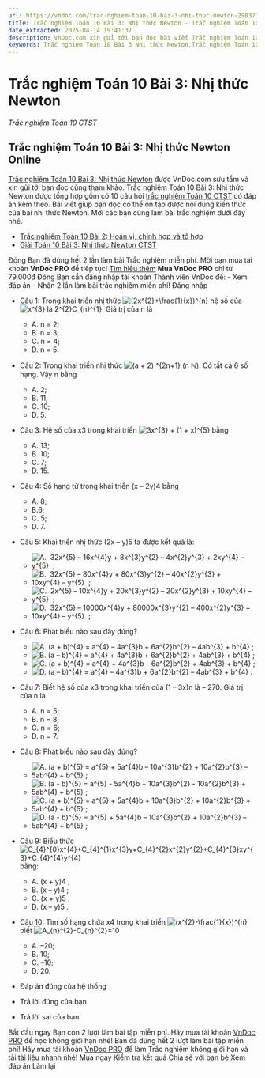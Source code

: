 ```yaml
---
url: https://vndoc.com/trac-nghiem-toan-10-bai-3-nhi-thuc-newton-290371
title: Trắc nghiệm Toán 10 Bài 3: Nhị thức Newton - Trắc nghiệm Toán 10 CTST - VnDoc.com
date_extracted: 2025-04-14 19:41:37
description: VnDoc.com xin gửi tới bạn đọc bài viết Trắc nghiệm Toán 10 Bài 3: Nhị thức Newton. Mời các bạn cùng tham khảo chi tiết.
keywords: Trắc nghiệm Toán 10 Bài 3 Nhị thức Newton,Trắc nghiệm Toán 10 Bài 3,Nhị thức Newton,trắc nghiệm toán 10,trắc nghiệm toán 10 CTST,toán 10,toán 10 CTST,toán 10 bài 3
---
```


# Trắc nghiệm Toán 10 Bài 3: Nhị thức Newton
 _Trắc nghiệm Toán 10 CTST_
## Trắc nghiệm Toán 10 Bài 3: Nhị thức Newton Online
[Trắc nghiệm Toán 10 Bài 3: Nhị thức Newton](<https://vndoc.com/trac-nghiem-toan-10-bai-3-nhi-thuc-newton-290371>) được VnDoc.com sưu tầm và xin gửi tới bạn đọc cùng tham khảo.
Trắc nghiệm Toán 10 Bài 3: Nhị thức Newton được tổng hợp gồm có 10 câu hỏi [trắc nghiệm Toán 10 CTST](<https://vndoc.com/trac-nghiem-toan-10-ctst>) có đáp án kèm theo. Bài viết giúp bạn đọc có thể ôn tập được nội dung kiến thức của bài nhị thức Newton. Mời các bạn cùng làm bài trắc nghiệm dưới đây nhé.
  * [Trắc nghiệm Toán 10 Bài 2: Hoán vị, chỉnh hợp và tổ hợp](<https://vndoc.com/trac-nghiem-toan-10-bai-2-hoan-vi-chinh-hop-va-to-hop-290346>)
  * [Giải Toán 10 Bài 3: Nhị thức Newton CTST](<https://vndoc.com/giai-toan-10-bai-3-nhi-thuc-newton-ctst-283530>)

Đóng
Bạn đã dùng hết 2 lần làm bài Trắc nghiệm miễn phí. Mời bạn mua tài khoản **VnDoc PRO** để tiếp tục\! [Tìm hiểu thêm](</pro>)
**Mua VnDoc PRO** chỉ từ 79.000đ
Đóng
Bạn cần đăng nhập tài khoản Thành viên VnDoc để:
\- Xem đáp án
\- Nhận 2 lần làm bài trắc nghiệm miễn phí\!
Đăng nhập 
  * Câu 1:
Trong khai triển nhị thức ![\(2x^{2}+\\frac{1}{x}\)^{n}](https://tex.vdoc.vn?tex=\(2x%5E%7B2%7D%2B%5Cfrac%7B1%7D%7Bx%7D\)%5E%7Bn%7D) hệ số của ![x^{3} là 2^{2}C_{n}^{1}](https://tex.vdoc.vn?tex=x%5E%7B3%7D%20l%C3%A0%202%5E%7B2%7DC_%7Bn%7D%5E%7B1%7D). Giá trị của n là
    * A. n = 2;
    * B. n = 3;
    * C. n = 4;
    * D. n = 5.
  * Câu 2:
Trong khai triển nhị thức ![\(a + 2\) ^{2n+1} \(n ℕ\)](https://tex.vdoc.vn?tex=\(a%20%2B%202\)%20%5E%7B2n%2B1%7D%20\(n%20%E2%84%95\)). Có tất cả 6 số hạng. Vậy n bằng
    * A. 2;
    * B. 11;
    * C. 10;
    * D. 5.
  * Câu 3:
Hệ số của x3 trong khai triển ![3x^{3} + \(1 + x\)^{5}](https://tex.vdoc.vn?tex=3x%5E%7B3%7D%20%2B%20\(1%20%2B%20x\)%5E%7B5%7D) bằng
    * A. 13;
    * B. 10;
    * C. 7;
    * D. 15.
  * Câu 4:
Số hạng tử trong khai triển \(x – 2y\)4 bằng
    * A. 8;
    * B.6;
    * C. 5;
    * D. 7.
  * Câu 5:
Khai triển nhị thức \(2x – y\)5 ta được kết quả là:
    * ![A.  32x^{5} – 16x^{4}y + 8x^{3}y^{2} – 4x^{2}y^{3} + 2xy^{4} – y^{5}  ;](https://tex.vdoc.vn?tex=A.%C2%A0%2032x%5E%7B5%7D%C2%A0%E2%80%93%2016x%5E%7B4%7Dy%20%2B%208x%5E%7B3%7Dy%5E%7B2%7D%C2%A0%E2%80%93%204x%5E%7B2%7Dy%5E%7B3%7D%C2%A0%2B%202xy%5E%7B4%7D%C2%A0%E2%80%93%20y%5E%7B5%7D%20%C2%A0%3B)
    * ![B.  32x^{5} – 80x^{4}y + 80x^{3}y^{2} – 40x^{2}y^{3} + 10xy^{4} – y^{5}  ;](https://tex.vdoc.vn?tex=B.%C2%A0%2032x%5E%7B5%7D%C2%A0%E2%80%93%2080x%5E%7B4%7Dy%20%2B%2080x%5E%7B3%7Dy%5E%7B2%7D%C2%A0%E2%80%93%2040x%5E%7B2%7Dy%5E%7B3%7D%C2%A0%2B%2010xy%5E%7B4%7D%C2%A0%E2%80%93%20y%5E%7B5%7D%20%C2%A0%3B)
    * ![C.  2x^{5} – 10x^{4}y + 20x^{3}y^{2} – 20x^{2}y^{3} + 10xy^{4} – y^{5}  ;](https://tex.vdoc.vn?tex=C.%C2%A0%202x%5E%7B5%7D%C2%A0%E2%80%93%2010x%5E%7B4%7Dy%20%2B%2020x%5E%7B3%7Dy%5E%7B2%7D%C2%A0%E2%80%93%2020x%5E%7B2%7Dy%5E%7B3%7D%C2%A0%2B%2010xy%5E%7B4%7D%C2%A0%E2%80%93%20y%5E%7B5%7D%20%C2%A0%3B)
    * ![D.  32x^{5} – 10000x^{4}y + 80000x^{3}y^{2} – 400x^{2}y^{3} + 10xy^{4} – y^{5}  ;](https://tex.vdoc.vn?tex=D.%C2%A0%2032x%5E%7B5%7D%C2%A0%E2%80%93%2010000x%5E%7B4%7Dy%20%2B%2080000x%5E%7B3%7Dy%5E%7B2%7D%C2%A0%E2%80%93%20400x%5E%7B2%7Dy%5E%7B3%7D%C2%A0%2B%2010xy%5E%7B4%7D%C2%A0%E2%80%93%20y%5E%7B5%7D%20%C2%A0%3B)
  * Câu 6:
Phát biểu nào sau đây đúng?
    * ![A. \(a + b\)^{4} = a^{4} – 4a^{3}b + 6a^{2}b^{2} – 4ab^{3} + b^{4} ;](https://tex.vdoc.vn?tex=A.%20\(a%20%2B%20b\)%5E%7B4%7D%20%3D%20a%5E%7B4%7D%20%E2%80%93%204a%5E%7B3%7Db%20%2B%206a%5E%7B2%7Db%5E%7B2%7D%20%E2%80%93%204ab%5E%7B3%7D%20%2B%20b%5E%7B4%7D%20%3B)
    * ![B. \(a – b\)^{4} = a^{4} + 4a^{3}b + 6a^{2}b^{2} + 4ab^{3} + b^{4} ;](https://tex.vdoc.vn?tex=B.%20\(a%20%E2%80%93%20b\)%5E%7B4%7D%20%3D%20a%5E%7B4%7D%20%2B%204a%5E%7B3%7Db%20%2B%206a%5E%7B2%7Db%5E%7B2%7D%20%2B%204ab%5E%7B3%7D%20%2B%20b%5E%7B4%7D%20%3B)
    * ![C. \(a + b\)^{4} = a^{4} + 4a^{3}b – 6a^{2}b^{2} + 4ab^{3} + b^{4} ;](https://tex.vdoc.vn?tex=C.%20\(a%20%2B%20b\)%5E%7B4%7D%20%3D%20a%5E%7B4%7D%20%2B%204a%5E%7B3%7Db%20%E2%80%93%206a%5E%7B2%7Db%5E%7B2%7D%20%2B%204ab%5E%7B3%7D%20%2B%20b%5E%7B4%7D%20%3B)
    * ![D. \(a – b\)^{4} = a^{4} – 4a^{3}b + 6a^{2}b^{2} – 4ab^{3} + b^{4} .](https://tex.vdoc.vn?tex=D.%20\(a%20%E2%80%93%20b\)%5E%7B4%7D%20%3D%20a%5E%7B4%7D%20%E2%80%93%204a%5E%7B3%7Db%20%2B%206a%5E%7B2%7Db%5E%7B2%7D%20%E2%80%93%204ab%5E%7B3%7D%20%2B%20b%5E%7B4%7D%20.)
  * Câu 7:
Biết hệ số của x3 trong khai triển của \(1 – 3x\)n là – 270. Giá trị của n là
    * A. n = 5;
    * B. n = 8;
    * C. n = 6;
    * D. n = 7.
  * Câu 8:
Phát biểu nào sau đây đúng?
    * ![A. \(a + b\)^{5} = a^{5} + 5a^{4}b – 10a^{3}b^{2} + 10a^{2}b^{3} – 5ab^{4} + b^{5} ;](https://tex.vdoc.vn?tex=A.%20\(a%20%2B%20b\)%5E%7B5%7D%20%3D%20a%5E%7B5%7D%20%2B%205a%5E%7B4%7Db%20%E2%80%93%2010a%5E%7B3%7Db%5E%7B2%7D%20%2B%2010a%5E%7B2%7Db%5E%7B3%7D%20%E2%80%93%205ab%5E%7B4%7D%20%2B%20b%5E%7B5%7D%20%3B)
    * ![B. \(a - b\)^{5} = a^{5} - 5a^{4}b + 10a^{3}b^{2} - 10a^{2}b^{3} + 5ab^{4} + b^{5} ;](https://tex.vdoc.vn?tex=B.%20\(a%20-%20b\)%5E%7B5%7D%20%3D%20a%5E%7B5%7D%20-%205a%5E%7B4%7Db%20%2B%2010a%5E%7B3%7Db%5E%7B2%7D%20-%2010a%5E%7B2%7Db%5E%7B3%7D%20%2B%205ab%5E%7B4%7D%20%2B%20b%5E%7B5%7D%20%3B)
    * ![C. \(a + b\)^{5} = a^{5} + 5a^{4}b + 10a^{3}b^{2} + 10a^{2}b^{3} + 5ab^{4} + b^{5} ;](https://tex.vdoc.vn?tex=C.%20\(a%20%2B%20b\)%5E%7B5%7D%20%3D%20a%5E%7B5%7D%20%2B%205a%5E%7B4%7Db%20%2B%2010a%5E%7B3%7Db%5E%7B2%7D%20%2B%2010a%5E%7B2%7Db%5E%7B3%7D%20%2B%205ab%5E%7B4%7D%20%2B%20b%5E%7B5%7D%20%3B)
    * ![D. \(a - b\)^{5} = a^{5} + 5a^{4}b – 10a^{3}b^{2} + 10a^{2}b^{3} – 5ab^{4} + b^{5} ;](https://tex.vdoc.vn?tex=D.%20\(a%20-%20b\)%5E%7B5%7D%20%3D%20a%5E%7B5%7D%20%2B%205a%5E%7B4%7Db%20%E2%80%93%2010a%5E%7B3%7Db%5E%7B2%7D%20%2B%2010a%5E%7B2%7Db%5E%7B3%7D%20%E2%80%93%205ab%5E%7B4%7D%20%2B%20b%5E%7B5%7D%20%3B)
  * Câu 9:
Biểu thức ![C_{4}^{0}x^{4}+C_{4}^{1}x^{3}y+C_{4}^{2}x^{2}y^{2}+C_{4}^{3}xy^{3}+C_{4}^{4}y^{4}](https://tex.vdoc.vn?tex=C_%7B4%7D%5E%7B0%7Dx%5E%7B4%7D%2BC_%7B4%7D%5E%7B1%7Dx%5E%7B3%7Dy%2BC_%7B4%7D%5E%7B2%7Dx%5E%7B2%7Dy%5E%7B2%7D%2BC_%7B4%7D%5E%7B3%7Dxy%5E%7B3%7D%2BC_%7B4%7D%5E%7B4%7Dy%5E%7B4%7D) bằng:
    * A. \(x + y\)4 ;
    * B. \(x – y\)4 ;
    * C. \(x + y\)5 ;
    * D. \(x – y\)5 .
  * Câu 10:
Tìm số hạng chứa x4 trong khai triển ![\(x^{2}-\\frac{1}{x}\)^{n}](https://tex.vdoc.vn?tex=\(x%5E%7B2%7D-%5Cfrac%7B1%7D%7Bx%7D\)%5E%7Bn%7D) biết ![A_{n}^{2}-C_{n}^{2}=10](https://tex.vdoc.vn?tex=A_%7Bn%7D%5E%7B2%7D-C_%7Bn%7D%5E%7B2%7D%3D10)
    * A. –20;
    * B. 10;
    * C. –10;
    * D. 20.

  * Đáp án đúng của hệ thống
  * Trả lời đúng của bạn
  * Trả lời sai của bạn

Bắt đầu ngay
Bạn còn _2_ lượt làm bài tập miễn phí. Hãy mua tài khoản [VnDoc PRO](</pro>) để học không giới hạn nhé\!  Bạn đã dùng hết 2 lượt làm bài tập miễn phí\! Hãy mua tài khoản [VnDoc PRO](</pro>) để làm Trắc nghiệm không giới hạn và tải tài liệu nhanh nhé\!  Mua ngay
Kiểm tra kết quả Chia sẻ với bạn bè Xem đáp án Làm lại
